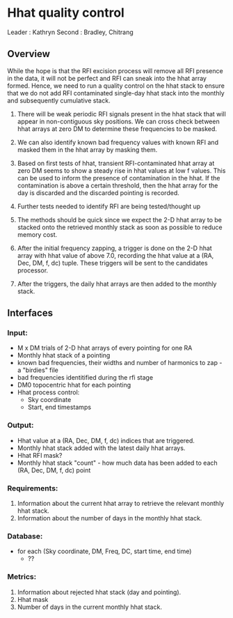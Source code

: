 # Hhat quality control

Leader : Kathryn
Second : Bradley, Chitrang

## Overview

While the hope is that the RFI excision process will remove all RFI presence in
the data, it will not be perfect and RFI can sneak into the hhat array formed.
Hence, we need to run a quality control on the hhat stack to ensure that we do
not add RFI contaminated single-day hhat stack into the monthly and subsequently
cumulative stack.

1. There will be weak periodic RFI signals present in the hhat stack that will
   appear in non-contiguous sky positions. We can cross check between hhat
   arrays at zero DM to determine these frequencies to be masked.
2. We can also identify known bad frequency values with known RFI and masked
   them in the hhat array by masking them.
3. Based on first tests of hhat, transient RFI-contaminated hhat array at zero
   DM seems to show a steady rise in hhat values at low f values. This can be
   used to inform the presence of contamination in the hhat. If the
   contamination is above a certain threshold, then the hhat array for the day
   is discarded and the discarded pointing is recorded.
4. Further tests needed to identify RFI are being tested/thought up

5. The methods should be quick since we expect the 2-D hhat array to be stacked
   onto the retrieved monthly stack as soon as possible to reduce memory cost.
6. After the initial frequency zapping, a trigger is done on the 2-D hhat array
   with hhat value of above 7.0, recording the hhat value at a (RA, Dec, DM, f,
   dc) tuple. These triggers will be sent to the candidates processor.
7. After the triggers, the daily hhat arrays are then added to the monthly
   stack.

## Interfaces

### Input:
- M x DM trials of 2-D hhat arrays of every pointing for one RA
- Monthly hhat stack of a pointing
- known bad frequencies, their widths and number of harmonics to zap - a "birdies" file
- bad frequencies identitified during the rfi stage
- DM0 topocentric hhat for each pointing
- Hhat process control:
  - Sky coordinate
  - Start, end timestamps

### Output:
- Hhat value at a (RA, Dec, DM, f, dc) indices that are triggered.
- Monthly hhat stack added with the latest daily hhat arrays.
- Hhat RFI mask?
- Monthly hhat stack "count" - how much data has been added to each (RA, Dec, DM, f, dc) point

### Requirements: 
1. Information about the current hhat array to retrieve the relevant monthly hhat stack.
2. Information about the number of days in the monthly hhat stack.

### Database:
- for each (Sky coordinate, DM, Freq, DC, start time, end time)
  - ??

### Metrics:
1. Information about rejected hhat stack (day and pointing).
2. Hhat mask
3. Number of days in the current monthly hhat stack.
